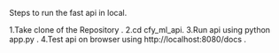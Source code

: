 Steps to run the fast api in local.

1.Take clone of the Repository .
2.cd cfy_ml_api.
3.Run api using python app.py .
4.Test api on browser using  http://localhost:8080/docs . 
